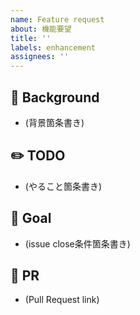 ```yaml
---
name: Feature request
about: 機能要望
title: ''
labels: enhancement
assignees: ''
---
```


## :ledger: Background
- (背景箇条書き)

## :pencil2: TODO
- (やること箇条書き)

## :checkered_flag: Goal
- (issue close条件箇条書き)

## :link: PR
- (Pull Request link)
